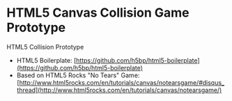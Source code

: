# HTML5 Canvas Collision Game Prototype

HTML5 Collision Prototype

* HTML5 Boilerplate: [https://github.com/h5bp/html5-boilerplate](https://github.com/h5bp/html5-boilerplate)
* Based on HTML5 Rocks "No Tears" Game: [http://www.html5rocks.com/en/tutorials/canvas/notearsgame/#disqus_thread](http://www.html5rocks.com/en/tutorials/canvas/notearsgame/)

